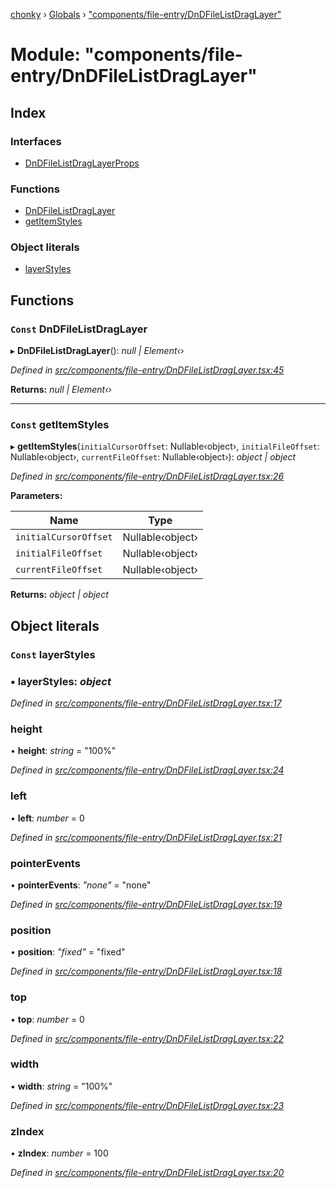 [chonky](../README.md) › [Globals](../globals.md) › ["components/file-entry/DnDFileListDragLayer"](_components_file_entry_dndfilelistdraglayer_.md)

# Module: "components/file-entry/DnDFileListDragLayer"

## Index

### Interfaces

* [DnDFileListDragLayerProps](../interfaces/_components_file_entry_dndfilelistdraglayer_.dndfilelistdraglayerprops.md)

### Functions

* [DnDFileListDragLayer](_components_file_entry_dndfilelistdraglayer_.md#const-dndfilelistdraglayer)
* [getItemStyles](_components_file_entry_dndfilelistdraglayer_.md#const-getitemstyles)

### Object literals

* [layerStyles](_components_file_entry_dndfilelistdraglayer_.md#const-layerstyles)

## Functions

### `Const` DnDFileListDragLayer

▸ **DnDFileListDragLayer**(): *null | Element‹›*

*Defined in [src/components/file-entry/DnDFileListDragLayer.tsx:45](https://github.com/TimboKZ/Chonky/blob/603fef8/src/components/file-entry/DnDFileListDragLayer.tsx#L45)*

**Returns:** *null | Element‹›*

___

### `Const` getItemStyles

▸ **getItemStyles**(`initialCursorOffset`: Nullable‹object›, `initialFileOffset`: Nullable‹object›, `currentFileOffset`: Nullable‹object›): *object | object*

*Defined in [src/components/file-entry/DnDFileListDragLayer.tsx:26](https://github.com/TimboKZ/Chonky/blob/603fef8/src/components/file-entry/DnDFileListDragLayer.tsx#L26)*

**Parameters:**

Name | Type |
------ | ------ |
`initialCursorOffset` | Nullable‹object› |
`initialFileOffset` | Nullable‹object› |
`currentFileOffset` | Nullable‹object› |

**Returns:** *object | object*

## Object literals

### `Const` layerStyles

### ▪ **layerStyles**: *object*

*Defined in [src/components/file-entry/DnDFileListDragLayer.tsx:17](https://github.com/TimboKZ/Chonky/blob/603fef8/src/components/file-entry/DnDFileListDragLayer.tsx#L17)*

###  height

• **height**: *string* = "100%"

*Defined in [src/components/file-entry/DnDFileListDragLayer.tsx:24](https://github.com/TimboKZ/Chonky/blob/603fef8/src/components/file-entry/DnDFileListDragLayer.tsx#L24)*

###  left

• **left**: *number* = 0

*Defined in [src/components/file-entry/DnDFileListDragLayer.tsx:21](https://github.com/TimboKZ/Chonky/blob/603fef8/src/components/file-entry/DnDFileListDragLayer.tsx#L21)*

###  pointerEvents

• **pointerEvents**: *"none"* = "none"

*Defined in [src/components/file-entry/DnDFileListDragLayer.tsx:19](https://github.com/TimboKZ/Chonky/blob/603fef8/src/components/file-entry/DnDFileListDragLayer.tsx#L19)*

###  position

• **position**: *"fixed"* = "fixed"

*Defined in [src/components/file-entry/DnDFileListDragLayer.tsx:18](https://github.com/TimboKZ/Chonky/blob/603fef8/src/components/file-entry/DnDFileListDragLayer.tsx#L18)*

###  top

• **top**: *number* = 0

*Defined in [src/components/file-entry/DnDFileListDragLayer.tsx:22](https://github.com/TimboKZ/Chonky/blob/603fef8/src/components/file-entry/DnDFileListDragLayer.tsx#L22)*

###  width

• **width**: *string* = "100%"

*Defined in [src/components/file-entry/DnDFileListDragLayer.tsx:23](https://github.com/TimboKZ/Chonky/blob/603fef8/src/components/file-entry/DnDFileListDragLayer.tsx#L23)*

###  zIndex

• **zIndex**: *number* = 100

*Defined in [src/components/file-entry/DnDFileListDragLayer.tsx:20](https://github.com/TimboKZ/Chonky/blob/603fef8/src/components/file-entry/DnDFileListDragLayer.tsx#L20)*
